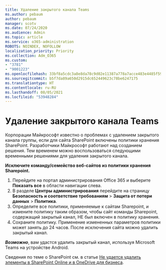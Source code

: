 ```yaml
---
title: Удаление закрытого канала Teams
ms.author: pebaum
author: pebaum
manager: scotv
ms.date: 07/24/2020
ms.audience: Admin
ms.topic: article
ms.service: o365-administration
ROBOTS: NOINDEX, NOFOLLOW
localization_priority: Priority
ms.collection: Adm_O365
ms.custom:
- "3781"
- "9001223"
ms.openlocfilehash: 33bf8a5cdc3a8e8da78c9d02e11387a778a7acce483e4485f595d9e05b344433
ms.sourcegitcommit: b5f7da89a650d2915dc652449623c78be6247175
ms.translationtype: HT
ms.contentlocale: ru-RU
ms.lasthandoff: 08/05/2021
ms.locfileid: "53948284"
---
```

# <a name="delete-a-teams-private-channel"></a>Удаление закрытого канала Teams

Корпорации Майкрософт известно о проблемах с удалением закрытого канала группы, если для сайта SharePoint включены политики хранения SharePoint. Разработчики Майкрософт работают над созданием решения. Тем временем можно воспользоваться следующими временными решениями для удаления закрытого канала.

**Исключите команду/семейство веб-сайтов из политики хранения Sharepoint.**

1. Перейдите на портал администрирования Office 365 и выберите **Показать все** в области навигации слева.
2. В разделе **Центры администрирования** перейдите на страницу **Безопасность и соответствие требованиям** > **Защита от потери данных** > **Политика**.
3. Определите все политики, применяемые к сайтам Sharepoint, и измените политику таким образом, чтобы сайт команды Sharepoint, содержащий закрытый канал, НЕ был включен в политику хранения.
4. Сохраните политику.
    Применение измененных параметров политики может занять до 24 часов.
    После исключения сайта можно удалить закрытый канал.  
    
***Возможно***, вам удастся удалить закрытый канал, используя Microsoft Teams на устройстве Android. 

Сведения по теме о SharePoint см. в статье [Не удается удалить элементы в SharePoint Online и в OneDrive для бизнеса](https://docs.microsoft.com/alchemyinsights/retention-policy-ediscovery-hold).